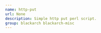 ```yaml
---
name: http-put
url: None
description: Simple http put perl script.
group: blackarch blackarch-misc
---
```

